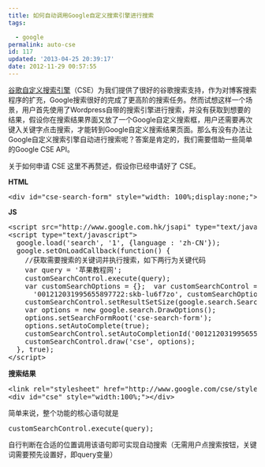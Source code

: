 ```yaml
---
title: 如何自动调用Google自定义搜索引擎进行搜索
tags: 

  - google
permalink: auto-cse
id: 117
updated: '2013-04-25 20:39:17'
date: 2012-11-29 00:57:55
---
```


<a href="https://www.google.com/cse/" target="_blank">谷歌自定义搜索引擎</a>（CSE）为我们提供了很好的谷歌搜索支持，作为对博客搜索程序的扩充，Google搜索很好的完成了更高阶的搜索任务。然而试想这样一个场景，用户首先使用了Wordpress自带的搜索引擎进行搜索，并没有获取到想要的结果，假设你在搜索结果界面又放了一个Google自定义搜索框，用户还需要再次键入关键字点击搜索，才能转到Google自定义搜索结果页面。那么有没有办法让Google自定义搜索引擎自动进行搜索呢？答案是肯定的，我们需要借助一些简单的Google CSE API。

关于如何申请 CSE 这里不再赘述，假设你已经申请好了 CSE。

<strong>HTML</strong>
<pre class="brush: xml;fontsize: 100; first-line: 1;">&lt;div id="cse-search-form" style="width: 100%;display:none;"&gt;Loading&lt;/div&gt;</pre>
<strong>JS</strong>
<pre class="lang:js decode:true brush: jscript;fontsize: 100; first-line: 1;">&lt;script src="http://www.google.com.hk/jsapi" type="text/javascript"&gt;&lt;/script&gt;
&lt;script type="text/javascript"&gt;
  google.load('search', '1', {language : 'zh-CN'});
  google.setOnLoadCallback(function() {
	//获取需要搜索的关键词并执行搜索，如下两行为关键代码
	var query = '苹果教程网';
	customSearchControl.execute(query);
	var customSearchOptions = {};  var customSearchControl = new google.search.CustomSearchControl(
	  '001212031995655897722:skb-lu6f7zo', customSearchOptions);
	customSearchControl.setResultSetSize(google.search.Search.SMALL_RESULTSET);
	var options = new google.search.DrawOptions();
	options.setSearchFormRoot('cse-search-form');
	options.setAutoComplete(true);
	customSearchControl.setAutoCompletionId('001212031995655897722:skb-lu6f7zo+qptype:1');
	customSearchControl.draw('cse', options);
  }, true);
&lt;/script&gt;</pre>
<strong>搜索结果</strong>
<pre class="brush: xml;fontsize: 100; first-line: 1;">&lt;link rel="stylesheet" href="http://www.google.com/cse/style/look/default.css" type="text/css" /&gt;
&lt;div id="cse" style="width:100%;"&gt;&lt;/div&gt;</pre>
简单来说，整个功能的核心语句就是
<pre class="lang:js decode:true brush: jscript;fontsize: 100; first-line: 1;">customSearchControl.execute(query);</pre>
自行判断在合适的位置调用该语句即可实现自动搜索（无需用户点搜索按钮，关键词需要预先设置好，即query变量）